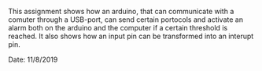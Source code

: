 This assignment shows how an arduino, that can communicate with a comuter through a USB-port, can send certain portocols and activate an alarm both on the arduino and the computer if a certain threshold is reached. It also shows how an input pin can be transformed into an interupt pin.

Date: 11/8/2019
